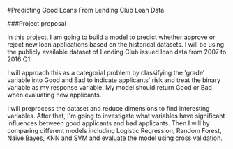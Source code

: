 
#Predicting Good Loans From Lending Club Loan Data

###Project proposal

In this project, I am going to build a model to predict whether approve or reject new loan applications based on the historical datasets. I will be using the publicly available dataset of Lending Club issued loan data from 2007 to 2016 Q1.

I will approach this as a categorial problem by classifying the 'grade' variable into Good and Bad to indicate applicants' risk and treat the binary variable as my response variable. My model should return Good or Bad when evaluating new applicants.

I will preprocess the dataset and reduce dimensions to find interesting variables. After that, I'm going to investigate what variables have significant influences between good applicants and bad applicants. Then I will by comparing different models including Logistic Regression, Random Forest, Naïve Bayes, KNN and SVM and evaluate the model using cross validation.
